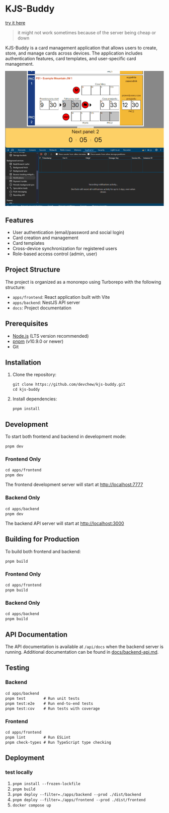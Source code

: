 # KJS-Buddy

[try it here](https://rajdex.pl/)
> it might not work sometimes because of the server being cheap or down

KJS-Buddy is a card management application that allows users to create, store, and manage cards across devices. The application includes authentication features, card templates, and user-specific card management.

![countdown](./docs/countdown.gif)

## Features

- User authentication (email/password and social login)
- Card creation and management
- Card templates
- Cross-device synchronization for registered users
- Role-based access control (admin, user)

## Project Structure

The project is organized as a monorepo using Turborepo with the following structure:

- `apps/frontend`: React application built with Vite
- `apps/backend`: NestJS API server
- `docs`: Project documentation

## Prerequisites

- [Node.js](https://nodejs.org/) (LTS version recommended)
- [pnpm](https://pnpm.io/) (v10.9.0 or newer)
- Git

## Installation

1. Clone the repository:
   ```
   git clone https://github.com/devchew/kjs-buddy.git
   cd kjs-buddy
   ```

2. Install dependencies:
   ```
   pnpm install
   ```

## Development

To start both frontend and backend in development mode:

```
pnpm dev
```

### Frontend Only

```
cd apps/frontend
pnpm dev
```

The frontend development server will start at [http://localhost:7777](http://localhost:7777)

### Backend Only

```
cd apps/backend
pnpm dev
```

The backend API server will start at [http://localhost:3000](http://localhost:3000)

## Building for Production

To build both frontend and backend:

```
pnpm build
```

### Frontend Only

```
cd apps/frontend
pnpm build
```

### Backend Only

```
cd apps/backend
pnpm build
```

## API Documentation

The API documentation is available at `/api/docs` when the backend server is running.
Additional documentation can be found in [docs/backend-api.md](docs/backend-api.md).

## Testing

### Backend

```
cd apps/backend
pnpm test        # Run unit tests
pnpm test:e2e    # Run end-to-end tests
pnpm test:cov    # Run tests with coverage
```

### Frontend

```
cd apps/frontend
pnpm lint        # Run ESLint
pnpm check-types # Run TypeScript type checking
```

## Deployment

### test locally

1. `pnpm install --frozen-lockfile`
1. `pnpm build`
1. `pnpm deploy --filter=./apps/backend --prod ./dist/backend`
1. `pnpm deploy --filter=./apps/frontend --prod ./dist/frontend`
1. `docker compose up`
